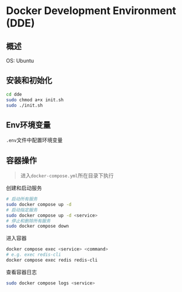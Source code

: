 # Docker Development Environment (DDE)

## 概述

OS: Ubuntu

## 安装和初始化

```bash
cd dde
sudo chmod a+x init.sh
sudo ./init.sh
```

## Env环境变量

`.env`文件中配置环境变量

## 容器操作
> 进入`docker-compose.yml`所在目录下执行  

创建和启动服务

```bash
# 启动所有服务
sudo docker compose up -d
# 启动指定服务
sudo docker compose up -d <service>
# 停止和删除所有服务
sudo docker compose down
```

进入容器

```bash
docker compose exec <service> <command>
# e.g. exec redis-cli
docker compose exec redis redis-cli 
```

查看容器日志

```bash
sudo docker compose logs <service>
```